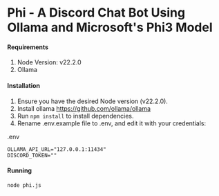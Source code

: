 # Phi - A Discord Chat Bot Using Ollama and Microsoft's Phi3 Model

#### Requirements
1. Node Version: v22.2.0
2. Ollama

#### Installation
1. Ensure you have the desired Node version (v22.2.0).
2. Install ollama https://github.com/ollama/ollama
3. Run `npm install` to install dependencies.
4. Rename .env.example file to .env, and edit it with your credentials:

.env

```
OLLAMA_API_URL="127.0.0.1:11434"
DISCORD_TOKEN=""
```

#### Running
`node phi.js`